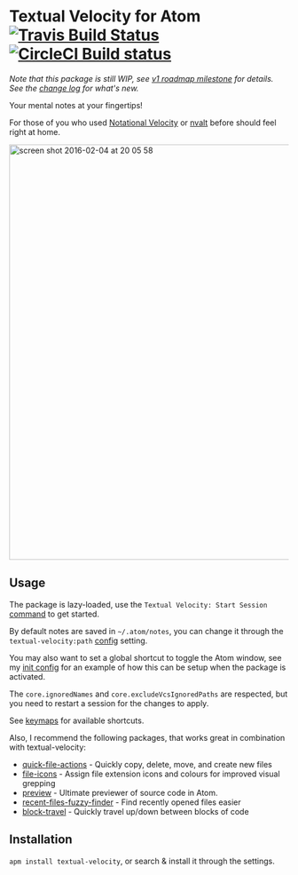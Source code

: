 # Textual Velocity for Atom [![Travis Build Status](http://travis-ci.org/viddo/atom-textual-velocity.png?branch=master)](http://travis-ci.org/viddo/atom-textual-velocity) [![CircleCI Build status](https://circleci.com/gh/viddo/atom-textual-velocity/tree/clean.png?style=shield&circle-token=:circle-token)](https://circleci.com/gh/viddo/atom-textual-velocity)
_Note that this package is still WIP, see [v1 roadmap milestone](https://github.com/viddo/atom-textual-velocity/milestones) for details.  See the [change log](CHANGELOG.md) for what's new._

Your mental notes at your fingertips!

For those of you who used [Notational Velocity](http://notational.net/) or [nvalt](http://brettterpstra.com/projects/nvAlt/) before should feel right at home.

<img width="748" alt="screen shot 2016-02-04 at 20 05 58" src="https://cloud.githubusercontent.com/assets/978461/12831123/f48a5964-cb92-11e5-9752-859edd2ed3a9.png">

## Usage
The package is lazy-loaded, use the `Textual Velocity: Start Session` [command](https://atom.io/docs/v1.4.3/getting-started-atom-basics#command-palette) to get started.

By default notes are saved in `~/.atom/notes`, you can change it through the `textual-velocity:path` [config](https://atom.io/docs/api/v1.5.0/Config) setting.

You may also want to set a global shortcut to toggle the Atom window, see my [init config](docs/init.coffee) for an example of how this can be setup when the package is activated.

The `core.ignoredNames` and `core.excludeVcsIgnoredPaths` are respected, but you need to restart a session for the changes to apply.

See [keymaps](keymaps/textual-velocity.cson) for available shortcuts.

Also, I recommend the following packages, that works great in combination with textual-velocity:
- [quick-file-actions](https://atom.io/packages/quick-file-actions) - Quickly copy, delete, move, and create new files
- [file-icons](https://atom.io/packages/file-icons) - Assign file extension icons and colours for improved visual grepping
- [preview](https://atom.io/packages/preview) - Ultimate previewer of source code in Atom.
- [recent-files-fuzzy-finder](https://atom.io/packages/recent-files-fuzzy-finder) - Find recently opened files easier
- [block-travel](https://atom.io/packages/block-travel) - Quickly travel up/down between blocks of code

## Installation
`apm install textual-velocity`, or search & install it through the settings.
